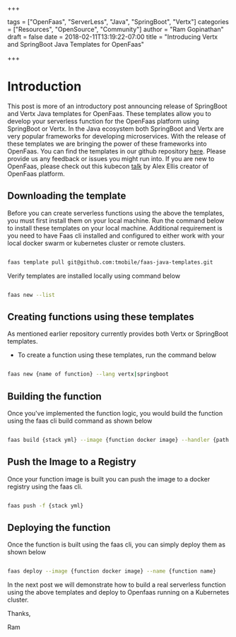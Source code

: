 +++

tags = ["OpenFaas", "ServerLess", "Java", "SpringBoot", "Vertx"]
categories = ["Resources", "OpenSource", "Community"]
author = "Ram Gopinathan"
draft = false
date = 2018-02-11T13:19:22-07:00
title = "Introducing Vertx and SpringBoot Java Templates for OpenFaas"

+++

# Introduction

This post is more of an introductory post announcing release of SpringBoot and Vertx Java templates for OpenFaas. These templates allow you to develop your serverless function for the OpenFaas platform using SpringBoot or Vertx. In the Java ecosystem both SpringBoot and Vertx are very popular frameworks for developing microservices. With the release of these templates we are bringing the power of these frameworks into OpenFaas. You can find the templates in our github repository [here](https://github.com/tmobile/faas-java-templates). Please provide us any feedback or issues you might run into. If you are new to OpenFaas, please check out this kubecon [talk](https://www.youtube.com/watch?v=XgsxqHQvMnM) by Alex Ellis creator of OpenFaas platform.

## Downloading the template

Before you can create serverless functions using the above the templates, you must first install them on your local machine. Run the command below to install these templates on your local machine.
Additional requirement is you need to have Faas cli installed and configured to either work with your local docker swarm or kubernetes cluster or remote clusters.

```sh

faas template pull git@github.com:tmobile/faas-java-templates.git

```

Verify templates are installed locally using command below

```sh

faas new --list

```

## Creating functions using these templates

As mentioned earlier repository currently provides both Vertx or SpringBoot templates. 

* To create a function using these templates, run the command below

```sh

faas new {name of function} --lang vertx|springboot

```

## Building the function

Once you've implemented the function logic, you would build the function using the faas cli build command as shown below

```sh

faas build {stack yml} --image {function docker image} --handler {path to your function handler} --lang vert|springboot --name {function name}

```

## Push the Image to a Registry

Once your function image is built you can push the image to a docker registry using the faas cli.

```sh

faas push -f {stack yml}

```

## Deploying the function

Once the function is built using the faas cli, you can simply deploy them as shown below

```sh

faas deploy --image {function docker image} --name {function name}

```

In the next post we will demonstrate how to build a real serverless function using the above templates and deploy to Openfaas running on a Kubernetes cluster.

Thanks,

Ram
